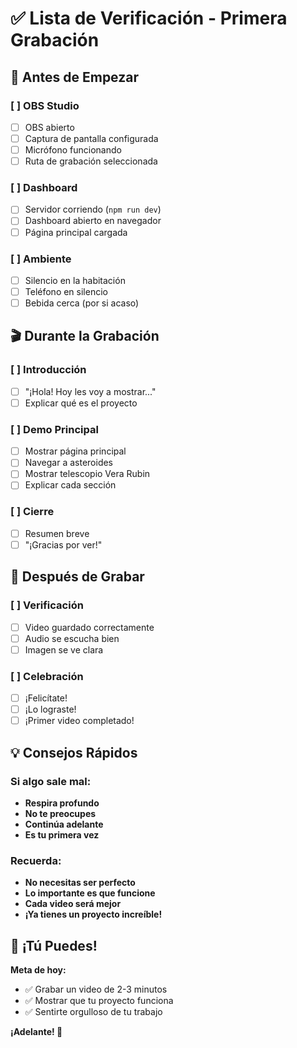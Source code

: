 # ✅ Lista de Verificación - Primera Grabación

## 🔧 Antes de Empezar

### [ ] OBS Studio
- [ ] OBS abierto
- [ ] Captura de pantalla configurada
- [ ] Micrófono funcionando
- [ ] Ruta de grabación seleccionada

### [ ] Dashboard
- [ ] Servidor corriendo (`npm run dev`)
- [ ] Dashboard abierto en navegador
- [ ] Página principal cargada

### [ ] Ambiente
- [ ] Silencio en la habitación
- [ ] Teléfono en silencio
- [ ] Bebida cerca (por si acaso)

## 🎬 Durante la Grabación

### [ ] Introducción
- [ ] "¡Hola! Hoy les voy a mostrar..."
- [ ] Explicar qué es el proyecto

### [ ] Demo Principal
- [ ] Mostrar página principal
- [ ] Navegar a asteroides
- [ ] Mostrar telescopio Vera Rubin
- [ ] Explicar cada sección

### [ ] Cierre
- [ ] Resumen breve
- [ ] "¡Gracias por ver!"

## 🎯 Después de Grabar

### [ ] Verificación
- [ ] Video guardado correctamente
- [ ] Audio se escucha bien
- [ ] Imagen se ve clara

### [ ] Celebración
- [ ] ¡Felicítate!
- [ ] ¡Lo lograste!
- [ ] ¡Primer video completado!

## 💡 Consejos Rápidos

### Si algo sale mal:
- **Respira profundo**
- **No te preocupes**
- **Continúa adelante**
- **Es tu primera vez**

### Recuerda:
- **No necesitas ser perfecto**
- **Lo importante es que funcione**
- **Cada video será mejor**
- **¡Ya tienes un proyecto increíble!**

## 🚀 ¡Tú Puedes!

**Meta de hoy:**
- ✅ Grabar un video de 2-3 minutos
- ✅ Mostrar que tu proyecto funciona
- ✅ Sentirte orgulloso de tu trabajo

**¡Adelante! 🚀** 